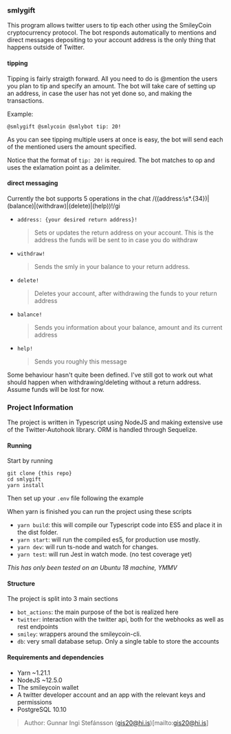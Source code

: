 ### smlygift

This program allows twitter users to tip each other using the SmileyCoin cryptocurrency protocol. The bot responds automatically to mentions and direct messages depositing to your account address is the only thing that happens outside of Twitter.

#### tipping

Tipping is fairly straigth forward. All you need to do is @mention the users you plan to tip and specify an amount. The bot will take care of setting up an address, in case the user has not yet done so, and making the transactions.

Example:

```
@smlygift @smlycoin @smlybot tip: 20!
```

As you can see tipping multiple users at once is easy, the bot will send each of the mentioned users the amount specified.

Notice that the format of `tip: 20!` is required. The bot matches to op and uses the exlamation point as a delimiter.

#### direct messaging

Currently the bot supports 5 operations in the chat
/((address:\s\*.{34})|(balance)|(withdraw)|(delete)|(help))!/gi

- `address: {your desired return address}!`
  > Sets or updates the return address on your account. This is the address the funds will be sent to in case you do withdraw
- `withdraw!`
  > Sends the smly in your balance to your return address.
- `delete!`
  > Deletes your account, after withdrawing the funds to your return address
- `balance!`
  > Sends you information about your balance, amount and its current address
- `help!`
  > Sends you roughly this message

Some behaviour hasn't quite been defined. I've still got to work out what should happen when withdrawing/deleting without a return address. Assume funds will be lost for now.

### Project Information

The project is written in Typescript using NodeJS and making extensive use of the Twitter-Autohook library. ORM is handled through Sequelize.

#### Running

Start by running

```
git clone {this repo}
cd smlygift
yarn install
```

Then set up your `.env` file following the example

When yarn is finished you can run the project using these scripts

- `yarn build`: this will compile our Typescript code into ES5 and place it in the dist folder.
- `yarn start`: will run the compiled es5, for production use mostly.
- `yarn dev`: will run ts-node and watch for changes.
- `yarn test`: will run Jest in watch mode. (no test coverage yet)

_This has only been tested on an Ubuntu 18 machine, YMMV_

#### Structure

The project is split into 3 main sections

- `bot_actions`: the main purpose of the bot is realized here
- `twitter`: interaction with the twitter api, both for the webhooks as well as rest endpoints
- `smiley`: wrappers around the smileycoin-cli.
- `db`: very small database setup. Only a single table to store the accounts

#### Requirements and dependencies

- Yarn ~1.21.1
- NodeJS ~12.5.0
- The smileycoin wallet
- A twitter developer account and an app with the relevant keys and permissions
- PostgreSQL 10.10

> Author: Gunnar Ingi Stefánsson (gis20@hi.is)[mailto:gis20@hi.is]
